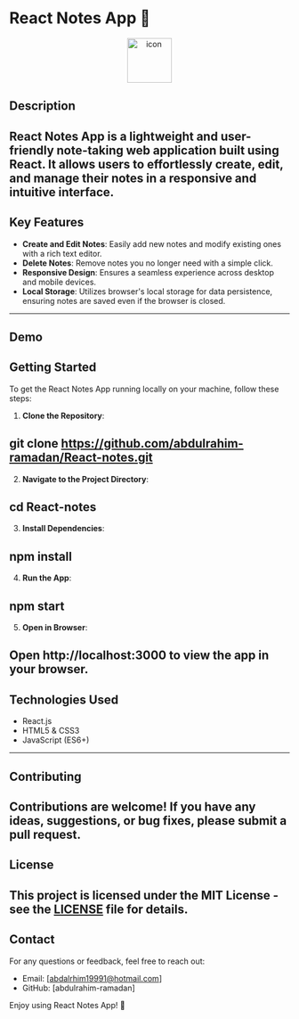 # React Notes App 📝

<p align="center">
  <img src="https://techstack-generator.vercel.app/react-icon.svg" alt="icon" width="80" height="80" />
</p>

## Description
React Notes App is a lightweight and user-friendly note-taking web application built using React. It allows users to effortlessly create, edit, and manage their notes in a responsive and intuitive interface.
------------------------------------
## Key Features
- **Create and Edit Notes**: Easily add new notes and modify existing ones with a rich text editor.
- **Delete Notes**: Remove notes you no longer need with a simple click.
- **Responsive Design**: Ensures a seamless experience across desktop and mobile devices.
- **Local Storage**: Utilizes browser's local storage for data persistence, ensuring notes are saved even if the browser is closed.
------------------------------------
## Demo


## Getting Started
To get the React Notes App running locally on your machine, follow these steps:

1. **Clone the Repository**:
   
git clone https://github.com/abdulrahim-ramadan/React-notes.git
------------------------------------
2. **Navigate to the Project Directory**:

cd React-notes
------------------------------------
3. **Install Dependencies**:

npm install
------------------------------------
4. **Run the App**:

npm start
------------------------------------
5. **Open in Browser**:

Open http://localhost:3000 to view the app in your browser.
------------------------------------
## Technologies Used
- React.js
- HTML5 & CSS3
- JavaScript (ES6+)
------------------------------------
## Contributing
Contributions are welcome! If you have any ideas, suggestions, or bug fixes, please submit a pull request.
------------------------------------
## License
This project is licensed under the MIT License - see the [LICENSE](LICENSE) file for details.
------------------------------------
## Contact
For any questions or feedback, feel free to reach out:
- Email: [abdalrhim19991@hotmail.com]
- GitHub: [abdulrahim-ramadan]

Enjoy using React Notes App! 🚀

